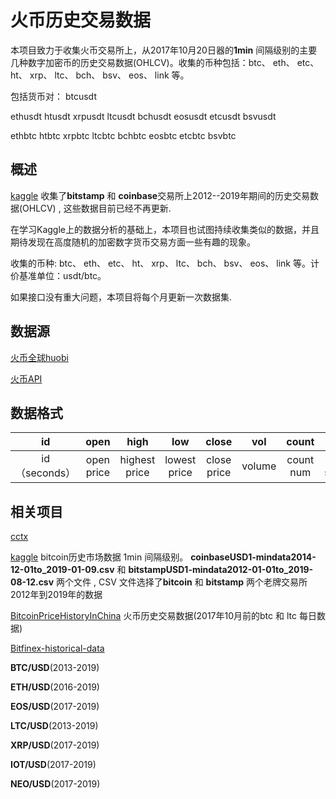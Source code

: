 # 火币历史交易数据
本项目致力于收集火币交易所上，从2017年10月20日器的**1min** 间隔级别的主要几种数字加密币的历史交易数据(OHLCV)。收集的币种包括：btc、 eth、 etc、 ht、 xrp、 ltc、 bch、 bsv、 eos、 link 等。

包括货币对： btcusdt 

ethusdt htusdt xrpusdt ltcusdt bchusdt eosusdt etcusdt bsvusdt

ethbtc htbtc xrpbtc ltcbtc bchbtc eosbtc etcbtc bsvbtc

## 概述
[kaggle](https://www.kaggle.com/mczielinski/bitcoin-historical-data) 收集了**bitstamp** 和 **coinbase**交易所上2012--2019年期间的历史交易数据(OHLCV) , 这些数据目前已经不再更新. 

在学习Kaggle上的数据分析的基础上，本项目也试图持续收集类似的数据，并且期待发现在高度随机的加密数字货币交易方面一些有趣的现象。

收集的币种: btc、 eth、 etc、 ht、 xrp、 ltc、 bch、 bsv、 eos、 link 等。计价基准单位：usdt/btc。

如果接口没有重大问题，本项目将每个月更新一次数据集.

## 数据源

[火币全球huobi](https://www.huobi.io)

[火币API](https://huobiapi.github.io/docs/)

## 数据格式

|     id     |     open     |     high     |     low     |     close     |     vol     |     count     |     amount     |
|:----------:|:----------:|:----------:|:----------:|:----------:|:----------:|:----------:|:----------:|
|     id（seconds）     |     open price     |     highest price     |     lowest price     |     close price     |     volume     |     count num     |     amount: sum(price*count)     |


## 相关项目

[cctx](https://github.com/ccxt/ccxt)

[kaggle](https://www.kaggle.com/mczielinski/bitcoin-historical-data) bitcoin历史市场数据 1min 间隔级别。
 **coinbaseUSD1-mindata2014-12-01to_2019-01-09.csv** 和 **bitstampUSD1-mindata2012-01-01to_2019-08-12.csv** 两个文件 , CSV 文件选择了**bitcoin** 和 **bitstamp** 两个老牌交易所2012年到2019年的数据

[BitcoinPriceHistoryInChina](https://github.com/speculatecat/BitcoinPriceHistoryInChina) 火币历史交易数据(2017年10月前的btc 和 ltc 每日数据)

[Bitfinex-historical-data](https://github.com/Zombie-3000/Bitfinex-historical-data)

**BTC/USD**(2013-2019)

**ETH/USD**(2016-2019)

**EOS/USD**(2017-2019)

**LTC/USD**(2013-2019)

**XRP/USD**(2017-2019)

**IOT/USD**(2017-2019)

**NEO/USD**(2017-2019)
